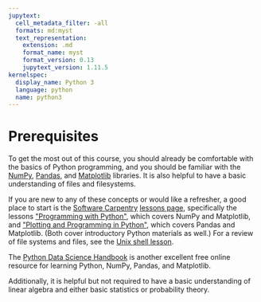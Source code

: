 ```yaml
---
jupytext:
  cell_metadata_filter: -all
  formats: md:myst
  text_representation:
    extension: .md
    format_name: myst
    format_version: 0.13
    jupytext_version: 1.11.5
kernelspec:
  display_name: Python 3
  language: python
  name: python3
---
```

# Prerequisites

To get the most out of this course, you should already be comfortable with the
basics of Python programming, and you should be familiar with the
[NumPy](https://numpy.org/), [Pandas](https://pandas.pydata.org/), and
[Matplotlib](https://matplotlib.org/) libraries. It is also helpful to have a
basic understanding of files and filesystems.

If you are new to any of these concepts or would like a refresher, a good place
to start is the [Software Carpentry](https://software-carpentry.org) [lessons
page](https://software-carpentry.org/lessons), specifically the lessons
["Programming with Python"](
https://swcarpentry.github.io/python-novice-inflammation/), which covers NumPy
and Matplotlib, and ["Plotting and Programming in
Python"](https://swcarpentry.github.io/python-novice-gapminder/), which covers
Pandas and Matplotlib. (Both cover introductory Python materials as well.) For
a review of file systems and files, see the [Unix shell lesson](
https://swcarpentry.github.io/shell-novice/).

The [Python Data Science Handbook](
https://jakevdp.github.io/PythonDataScienceHandbook/) is another excellent free
online resource for learning Python, NumPy, Pandas, and Matplotlib.

Additionally, it is helpful but not required to have a basic understanding of
linear algebra and either basic statistics or probability theory.


